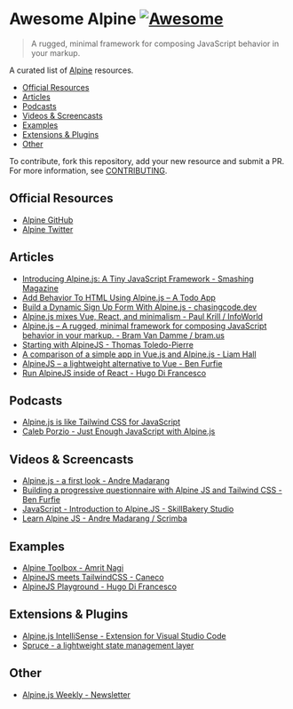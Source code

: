 # Awesome Alpine [![Awesome](https://cdn.rawgit.com/sindresorhus/awesome/d7305f38d29fed78fa85652e3a63e154dd8e8829/media/badge.svg)](https://github.com/sindresorhus/awesome)

> A rugged, minimal framework for composing JavaScript behavior in your markup.

A curated list of [Alpine](https://github.com/alpinejs/alpine) resources.

<!-- TOC -->

* [Official Resources](#official-resources)
* [Articles](#articles)
* [Podcasts](#podcasts)
* [Videos & Screencasts](#videos--screencasts)
* [Examples](#examples)
* [Extensions & Plugins](#extensions--plugins)
* [Other](#other)

<!-- /TOC -->

To contribute, fork this repository, add your new resource and submit a PR. For more information, see [CONTRIBUTING](/CONTRIBUTING.md).

## Official Resources

* [Alpine GitHub](https://github.com/alpinejs/alpine)
* [Alpine Twitter](https://twitter.com/Alpine_JS)

## Articles

* [Introducing Alpine.js: A Tiny JavaScript Framework - Smashing Magazine](https://www.smashingmagazine.com/2020/03/introduction-alpinejs-javascript-framework/)
* [Add Behavior To HTML Using Alpine.js – A Todo App](https://lukasznojek.com/blog/2020/02/add-behavior-to-html-using-alpine-js-a-todo-app/?utm_content=bufferbb4ff&utm_medium=social&utm_source=twitter.com&utm_campaign=buffer)
* [Build a Dynamic Sign Up Form With Alpine.js - chasingcode.dev](https://chasingcode.dev/blog/build-signup-form-with-alpinejs/)
* [Alpine.js mixes Vue, React, and minimalism - Paul Krill / InfoWorld](https://www.infoworld.com/article/3527958/alpinejs-mixes-vue-react-and-minimalism.html)
* [Alpine.js – A rugged, minimal framework for composing JavaScript behavior in your markup. - Bram Van Damme / bram.us](https://www.bram.us/2020/01/14/alpine-js-a-rugged-minimal-framework-for-composing-javascript-behavior-in-your-markup/)
* [Starting with AlpineJS - Thomas Toledo-Pierre](https://dev.to/nugetchar/starting-with-alpinejs-hjn)
* [A comparison of a simple app in Vue.js and Alpine.js - Liam Hall](https://medium.com/@wearethreebears/a-comparison-of-a-simple-app-in-vue-js-and-alpine-js-2a8c57f8b0e3)
* [AlpineJS – a lightweight alternative to Vue - Ben Furfie](https://benfurfie.co.uk/articles/alpinejs-a-lightweight-alternative-to-vue)
* [Run AlpineJS inside of React - Hugo Di Francesco](https://codewithhugo.com/alpine-js-react/)

## Podcasts
* [Alpine.js is like Tailwind CSS for JavaScript](https://devmode.fm/episodes/alpine-js-is-like-tailwind-css-for-javascript)
* [Caleb Porzio - Just Enough JavaScript with Alpine.js](http://www.fullstackradio.com/132)

## Videos & Screencasts

* [Alpine.js - a first look - Andre Madarang](https://www.youtube.com/watch?v=2pQ_WDqXkWs)
* [Building a progressive questionnaire with Alpine JS and Tailwind CSS - Ben Furfie](https://www.youtube.com/watch?v=BTAXnBFJWCY)
* [JavaScript - Introduction to Alpine.JS - SkillBakery Studio](https://www.youtube.com/channel/UCLTJ8_N2bzhidCNGt_692Ug/search?query=Javascript+-+Learn+Alpine.js)
* [Learn Alpine JS - Andre Madarang / Scrimba](https://scrimba.com/g/galpinejs)

## Examples

* [Alpine Toolbox - Amrit Nagi](https://www.alpinetoolbox.com/)
* [AlpineJS meets TailwindCSS - Caneco](https://codepen.io/collection/XqVbyQ)
* [AlpineJS Playground - Hugo Di Francesco](https://github.com/HugoDF/alpinejs-playground)

## Extensions & Plugins

* [Alpine.js IntelliSense - Extension for Visual Studio Code](https://marketplace.visualstudio.com/items?itemName=adrianwilczynski.alpine-js-intellisense)
* [Spruce - a lightweight state management layer](https://github.com/ryangjchandler/spruce)

## Other

* [Alpine.js Weekly - Newsletter](https://buttondown.email/alpinejs)

